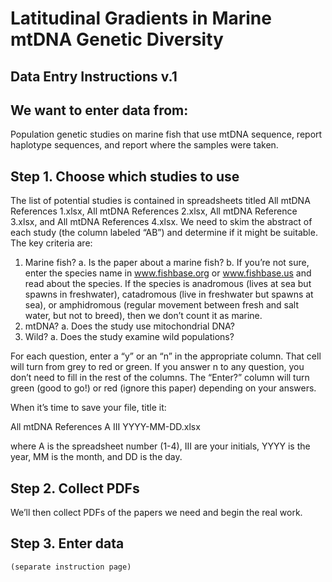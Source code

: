 # Latitudinal Gradients in Marine mtDNA Genetic Diversity
## Data Entry Instructions v.1

## We want to enter data from:
Population genetic studies on marine fish that use mtDNA sequence, report haplotype sequences, and report where the samples were taken.

## Step 1. Choose which studies to use
The list of potential studies is contained in spreadsheets titled All mtDNA References 1.xlsx, All mtDNA References 2.xlsx, All mtDNA Reference 3.xlsx, and All mtDNA References 4.xlsx. We need to skim the abstract of each study (the column labeled “AB”) and determine if it might be suitable. The key criteria are:

1. Marine fish? 
a. Is the paper about a marine fish? 
b. If you’re not sure, enter the species name in www.fishbase.org or www.fishbase.us and read about the species. If the species is anadromous (lives at sea but spawns in freshwater), catadromous (live in freshwater but spawns at sea), or amphidromous (regular movement between fresh and salt water, but not to breed), then we don’t count it as marine.
2. mtDNA?
a. Does the study use mitochondrial DNA?
3. Wild?
a. Does the study examine wild populations?

For each question, enter a “y” or an “n” in the appropriate column. That cell will turn from grey to red or green. If you answer n to any question, you don’t need to fill in the rest of the columns. The “Enter?” column will turn green (good to go!) or red (ignore this paper) depending on your answers.

When it’s time to save your file, title it:

All mtDNA References A III YYYY-MM-DD.xlsx

where A is the spreadsheet number (1-4), III are your initials, YYYY is the year, MM is the month, and DD is the day.

## Step 2. Collect PDFs
We’ll then collect PDFs of the papers we need and begin the real work.

## Step 3. Enter data
	(separate instruction page)
